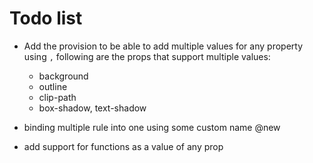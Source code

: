# Todo list

- Add the provision to be able to add multiple values for any property using `,`
  following are the props that support multiple values:
  - background
  - outline
  - clip-path
  - box-shadow, text-shadow

- binding multiple rule into one using some custom name  @new

- add support for functions as a value of any prop
